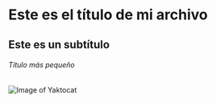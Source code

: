 # Este es el título de mi archivo
## Este es un subtítulo
###### Título más pequeño
![Image of Yaktocat](https://octodex.github.com/images/yaktocat.png)
